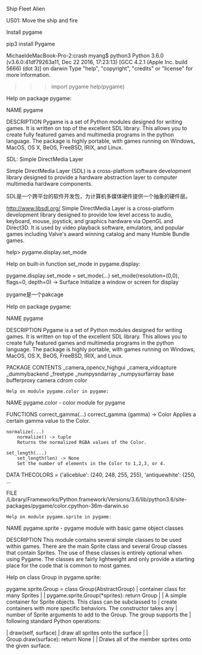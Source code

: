 
Ship
Fleet
Alien

US01: Move the ship and fire

Install pygame

pip3 install Pygame

MichaeldeMacBook-Pro-2:crash myang$ python3
Python 3.6.0 (v3.6.0:41df79263a11, Dec 22 2016, 17:23:13)
[GCC 4.2.1 (Apple Inc. build 5666) (dot 3)] on darwin
Type "help", "copyright", "credits" or "license" for more information.
>>> import pygame
>>> help(pygame)

Help on package pygame:

NAME
    pygame

DESCRIPTION
    Pygame is a set of Python modules designed for writing games.
    It is written on top of the excellent SDL library. This allows you
    to create fully featured games and multimedia programs in the python
    language. The package is highly portable, with games running on
    Windows, MacOS, OS X, BeOS, FreeBSD, IRIX, and Linux.

SDL: Simple DirectMedia Layer

Simple DirectMedia Layer (SDL) is a cross-platform software development library designed to provide a hardware abstraction layer to computer multimedia hardware components.

SDL是一个跨平台的软件开发包，为计算机多媒体硬件提供一个抽象的硬件层。

http://www.libsdl.org/
 Simple DirectMedia Layer is a cross-platform development library designed to provide low level access to audio, keyboard, mouse, joystick, and graphics hardware via OpenGL and Direct3D. It is used by video playback software, emulators, and popular games including Valve's award winning catalog and many Humble Bundle games.



help> pygame.display.set_mode

Help on built-in function set_mode in pygame.display:

pygame.display.set_mode = set_mode(...)
    set_mode(resolution=(0,0), flags=0, depth=0) -> Surface
    Initialize a window or screen for display



pygame是一个pakcage

Help on package pygame:

NAME
    pygame

DESCRIPTION
    Pygame is a set of Python modules designed for writing games.
    It is written on top of the excellent SDL library. This allows you
    to create fully featured games and multimedia programs in the python
    language. The package is highly portable, with games running on
    Windows, MacOS, OS X, BeOS, FreeBSD, IRIX, and Linux.

PACKAGE CONTENTS
    _camera_opencv_highgui
    _camera_vidcapture
    _dummybackend
    _freetype
    _numpysndarray
    _numpysurfarray
    base
    bufferproxy
    camera
    cdrom
    color

    Help on module pygame.color in pygame:

NAME
    pygame.color - color module for pygame

FUNCTIONS
    correct_gamma(...)
        correct_gamma (gamma) -> Color
        Applies a certain gamma value to the Color.

    normalize(...)
        normalize() -> tuple
        Returns the normalized RGBA values of the Color.

    set_length(...)
        set_length(len) -> None
        Set the number of elements in the Color to 1,2,3, or 4.

DATA
    THECOLORS = {'aliceblue': (240, 248, 255, 255), 'antiquewhite': (250, ...

FILE
    /Library/Frameworks/Python.framework/Versions/3.6/lib/python3.6/site-packages/pygame/color.cpython-36m-darwin.so


    Help on module pygame.sprite in pygame:

NAME
    pygame.sprite - pygame module with basic game object classes

DESCRIPTION
    This module contains several simple classes to be used within games. There
    are the main Sprite class and several Group classes that contain Sprites.
    The use of these classes is entirely optional when using Pygame. The classes
    are fairly lightweight and only provide a starting place for the code
    that is common to most games.


Help on class Group in pygame.sprite:

pygame.sprite.Group = class Group(AbstractGroup)
 |  container class for many Sprites
 |
 |  pygame.sprite.Group(*sprites): return Group
 |
 |  A simple container for Sprite objects. This class can be subclassed to
 |  create containers with more specific behaviors. The constructor takes any
 |  number of Sprite arguments to add to the Group. The group supports the
 |  following standard Python operations:



 |  draw(self, surface)
 |      draw all sprites onto the surface
 |
 |      Group.draw(surface): return None
 |
 |      Draws all of the member sprites onto the given surface.